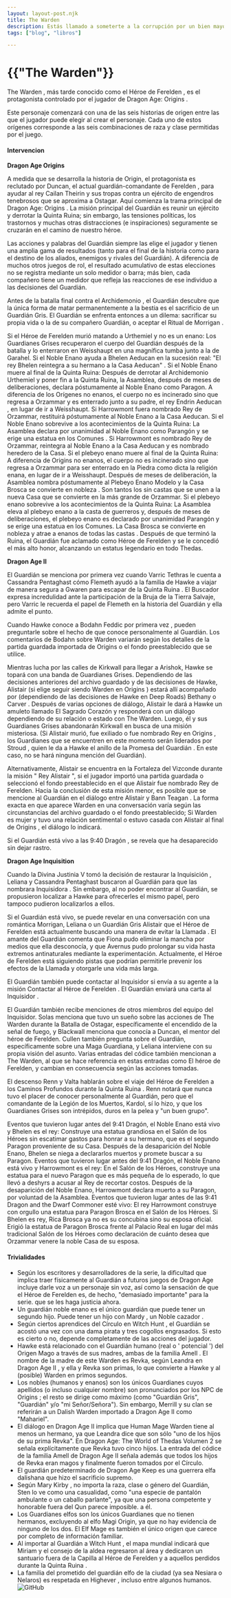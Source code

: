 ```yaml
---
layout: layout-post.njk
title: The Warden
description: Estás llamado a someterte a la corrupción por un bien mayor
tags: ["blog", "libros"]

---
```


# {{"The Warden"}}

The Warden , más tarde conocido como el Héroe de Ferelden , es el protagonista controlado por el jugador de Dragon Age: Origins .

Este personaje comenzará con una de las seis historias de origen entre las que el jugador puede elegir al crear el personaje. Cada uno de estos orígenes corresponde a las seis combinaciones de raza y clase permitidas por el juego. 

#### Intervencion

**Dragon Age Origins**

A medida que se desarrolla la historia de Origin, el protagonista es reclutado por Duncan, el actual guardián-comandante de Ferelden , para ayudar al rey Cailan Theirin y sus tropas contra un ejército de engendros tenebrosos que se aproxima a Ostagar. Aquí comienza la trama principal de Dragon Age: Origins . La misión principal del Guardián es reunir un ejército y derrotar la Quinta Ruina; sin embargo, las tensiones políticas, los trastornos y muchas otras distracciones (e inspiraciones) seguramente se cruzarán en el camino de nuestro héroe.

Las acciones y palabras del Guardián siempre las elige el jugador y tienen una amplia gama de resultados (tanto para el final de la historia como para el destino de los aliados, enemigos y rivales del Guardián). A diferencia de muchos otros juegos de rol, el resultado acumulativo de estas elecciones no se registra mediante un solo medidor o barra; más bien, cada compañero tiene un medidor que refleja las reacciones de ese individuo a las decisiones del Guardián.

Antes de la batalla final contra el Archidemonio , el Guardián descubre que la única forma de matar permanentemente a la bestia es el sacrificio de un Guardián Gris. El Guardián se enfrenta entonces a un dilema: sacrificar su propia vida o la de su compañero Guardián, o aceptar el Ritual de Morrigan .

Si el Héroe de Ferelden murió matando a Urthemiel y no es un enano:
Los Guardianes Grises recuperaron el cuerpo del Guardián después de la batalla y lo enterraron en Weisshaupt en una magnífica tumba junto a la de Garahel.
Si el Noble Enano ayuda a Bhelen Aeducan en la sucesión real:
"El rey Bhelen reintegra a su hermano a la Casa Aeducan" .
Si el Noble Enano muere al final de la Quinta Ruina:
Después de derrotar al Archidemonio Urthemiel y poner fin a la Quinta Ruina, la Asamblea, después de meses de deliberaciones, declara póstumamente al Noble Enano como Paragon. A diferencia de los Orígenes no enanos, el cuerpo no es incinerado sino que regresa a Orzammar y es enterrado junto a su padre, el rey Endrin Aeducan , en lugar de ir a Weisshaupt. Si Harrowmont fuera nombrado Rey de Orzammar, restituirá póstumamente al Noble Enano a la Casa Aeducan.
Si el Noble Enano sobrevive a los acontecimientos de la Quinta Ruina:
La Asamblea declara por unanimidad al Noble Enano como Parangón y se erige una estatua en los Comunes . Si Harrowmont es nombrado Rey de Orzammar, reintegra al Noble Enano a la Casa Aeducan y es nombrado heredero de la Casa.
Si el plebeyo enano muere al final de la Quinta Ruina:
A diferencia de Origins no enanos, el cuerpo no es incinerado sino que regresa a Orzammar para ser enterrado en la Piedra como dicta la religión enana, en lugar de ir a Weisshaupt. Después de meses de deliberación, la Asamblea nombra póstumamente al Plebeyo Enano Modelo y la Casa Brosca se convierte en nobleza . Son tantos los sin castas que se unen a la nueva Casa que se convierte en la más grande de Orzammar.
Si el plebeyo enano sobrevive a los acontecimientos de la Quinta Ruina:
La Asamblea eleva al plebeyo enano a la casta de guerreros y, después de meses de deliberaciones, el plebeyo enano es declarado por unanimidad Parangón y se erige una estatua en los Comunes. La Casa Brosca se convierte en nobleza y atrae a enanos de todas las castas .
Después de que terminó la Ruina, el Guardián fue aclamado como Héroe de Ferelden y se le concedió el más alto honor, alcanzando un estatus legendario en todo Thedas.

**Dragon Age II**

El Guardián se menciona por primera vez cuando Varric Tethras le cuenta a Cassandra Pentaghast cómo Flemeth ayudó a la familia de Hawke a viajar de manera segura a Gwaren para escapar de la Quinta Ruina . El Buscador expresa incredulidad ante la participación de la Bruja de la Tierra Salvaje, pero Varric le recuerda el papel de Flemeth en la historia del Guardián y ella admite el punto.

Cuando Hawke conoce a Bodahn Feddic por primera vez , pueden preguntarle sobre el hecho de que conoce personalmente al Guardián. Los comentarios de Bodahn sobre Warden variarán según los detalles de la partida guardada importada de Origins o el fondo preestablecido que se utilice.

Mientras lucha por las calles de Kirkwall para llegar a Arishok, Hawke se topará con una banda de Guardianes Grises. Dependiendo de las decisiones anteriores del archivo guardado y de las decisiones de Hawke, Alistair (si elige seguir siendo Warden en Origins ) estará allí acompañado por (dependiendo de las decisiones de Hawke en Deep Roads) Bethany o Carver . Después de varias opciones de diálogo, Alistair le dará a Hawke un amuleto llamado El Sagrado Corazón y responderá con un diálogo dependiendo de su relación o estado con The Warden. Luego, él y sus Guardianes Grises abandonarán Kirkwall en busca de una misión misteriosa. (Si Alistair murió, fue exiliado o fue nombrado Rey en Origins , los Guardianes que se encuentren en este momento serán liderados por Stroud , quien le da a Hawke el anillo de la Promesa del Guardián . En este caso, no se hará ninguna mención del Guardián).

Alternativamente, Alistair se encuentra en la Fortaleza del Vizconde durante la misión " Rey Alistair ", si el jugador importó una partida guardada o seleccionó el fondo preestablecido en el que Alistair fue nombrado Rey de Ferelden. Hacia la conclusión de esta misión menor, es posible que se mencione al Guardián en el diálogo entre Alistair y Bann Teagan . La forma exacta en que aparece Warden en una conversación varía según las circunstancias del archivo guardado o el fondo preestablecido; Si Warden es mujer y tuvo una relación sentimental o estuvo casada con Alistair al final de Origins , el diálogo lo indicará.

Si el Guardián está vivo a las 9:40 Dragón , se revela que ha desaparecido sin dejar rastro.

**Dragon Age Inquisition**

Cuando la Divina Justinia V tomó la decisión de restaurar la Inquisición , Leliana y Cassandra Pentaghast buscaron al Guardián para que las nombrara Inquisidora . Sin embargo, al no poder encontrar al Guardián, se propusieron localizar a Hawke para ofrecerles el mismo papel, pero tampoco pudieron localizarlos a ellos.

Si el Guardián está vivo, se puede revelar en una conversación con una romántica Morrigan, Leliana o un Guardián Gris Alistair que el Héroe de Ferelden está actualmente buscando una manera de evitar la Llamada . El amante del Guardián comenta que Fiona pudo eliminar la mancha por medios que ella desconocía, y que Avernus pudo prolongar su vida hasta extremos antinaturales mediante la experimentación. Actualmente, el Héroe de Ferelden está siguiendo pistas que podrían permitirle prevenir los efectos de la Llamada y otorgarle una vida más larga.

El Guardián también puede contactar al Inquisidor si envía a su agente a la misión Contactar al Héroe de Ferelden . El Guardián enviará una carta al Inquisidor .

El Guardián también recibe menciones de otros miembros del equipo del Inquisidor. Solas menciona que tuvo un sueño sobre las acciones de The Warden durante la Batalla de Ostagar, específicamente el encendido de la señal de fuego, y Blackwall menciona que conocía a Duncan, el mentor del héroe de Ferelden. Cullen también pregunta sobre el Guardián, específicamente sobre una Maga Guardiana, y Leliana interviene con su propia visión del asunto. Varias entradas del códice también mencionan a The Warden, al que se hace referencia en estas entradas como El héroe de Ferelden, y cambian en consecuencia según las acciones tomadas.

El descenso
Renn y Valta hablarán sobre el viaje del Héroe de Ferelden a los Caminos Profundos durante la Quinta Ruina . Renn notará que nunca tuvo el placer de conocer personalmente al Guardián, pero que el comandante de la Legión de los Muertos, Kardol, sí lo hizo, y que los Guardianes Grises son intrépidos, duros en la pelea y "un buen grupo".

Eventos que tuvieron lugar antes del 9:41 Dragón, el Noble Enano está vivo y Bhelen es el rey:
Construye una estatua grandiosa en el Salón de los Héroes sin escatimar gastos para honrar a su hermano, que es el segundo Paragon proveniente de su Casa. Después de la desaparición del Noble Enano, Bhelen se niega a declararlos muertos y promete buscar a su Paragon. 
Eventos que tuvieron lugar antes del 9:41 Dragón, el Noble Enano está vivo y Harrowmont es el rey:
En el Salón de los Héroes, construye una estatua para el nuevo Paragon que es más pequeña de lo esperado, lo que llevó a deshyrs a acusar al Rey de recortar costos. Después de la desaparición del Noble Enano, Harrowmont declara muerto a su Paragon, por voluntad de la Asamblea.
Eventos que tuvieron lugar antes de las 9:41 Dragon and the Dwarf Commoner esté vivo:
El rey Harrowmont construye con orgullo una estatua para Paragon Brosca en el Salón de los Héroes. Si Bhelen es rey, Rica Brosca ya no es su concubina sino su esposa oficial. Erigió la estatua de Paragon Brosca frente al Palacio Real en lugar del más tradicional Salón de los Héroes como declaración de cuánto desea que Orzammar venere la noble Casa de su esposa.

#### Trivialidades

- Según los escritores y desarrolladores de la serie, la dificultad que implica traer físicamente al Guardián a futuros juegos de Dragon Age incluye darle voz a un personaje sin voz, así como la sensación de que el Héroe de Ferelden es, de hecho, "demasiado importante" para la serie. que se les haga justicia ahora. 
- Un guardián noble enano es el único guardián que puede tener un segundo hijo. Puede tener un hijo con Mardy , un Noble cazador .
- Según ciertos aprendices del Círculo en Witch Hunt , el Guardián se acostó una vez con una dama pirata y tres cogollos engrasados. Si esto es cierto o no, depende completamente de las acciones del jugador.
- Hawke está relacionado con el Guardián humano (real o ' potencial ') del Origen Mago a través de sus madres, ambas de la familia Amell . El nombre de la madre de este Warden es Revka, según Leandra en Dragon Age II , y ella y Revka son primas, lo que convierte a Hawke y al (posible) Warden en primos segundos. 
- Los nobles (humanos y enanos) son los únicos Guardianes cuyos apellidos (o incluso cualquier nombre) son pronunciados por los NPC de Origins ; el resto se dirige como máximo (como "Guardián Gris", "Guardián" y/o "mi Señor/Señora"). Sin embargo, Merrill y su clan se referirán a un Dalish Warden importado a Dragon Age II como "Mahariel".
- El diálogo en Dragon Age II implica que Human Mage Warden tiene al menos un hermano, ya que Leandra dice que son sólo "uno de los hijos de su prima Revka". En Dragon Age: The World of Thedas Volumen 2 se señala explícitamente que Revka tuvo cinco hijos. La entrada del códice de la familia Amell de Dragon Age II señala además que todos los hijos de Revka eran magos y finalmente fueron tomados por el Círculo.
- El guardián predeterminado de Dragon Age Keep es una guerrera elfa dalishana que hizo el sacrificio supremo. 
- Según Mary Kirby , no importa la raza, clase o género del Guardián, Sten lo ve como una casualidad, como "una especie de pantalón ambulante o un caballo parlante", ya que una persona competente y honorable fuera del Qun parece imposible. a él.
- Los Guardianes elfos son los únicos Guardianes que no tienen hermanos, excluyendo al elfo Magi Origin, ya que no hay evidencia de ninguno de los dos. El Elf Mage es también el único origen que carece por completo de información familiar.
- Al importar al Guardián a Witch Hunt , el mapa mundial indicará que Miriam y el consejo de la aldea regresaron al área y dedicaron un santuario fuera de la Capilla al Héroe de Ferelden y a aquellos perdidos durante la Quinta Ruina .
- La familia del prometido del guardián elfo de la ciudad (ya sea Nesiara o Nelaros) es respetada en Highever , incluso entre algunos humanos.
![GitHub](/img/da-logo.png)
